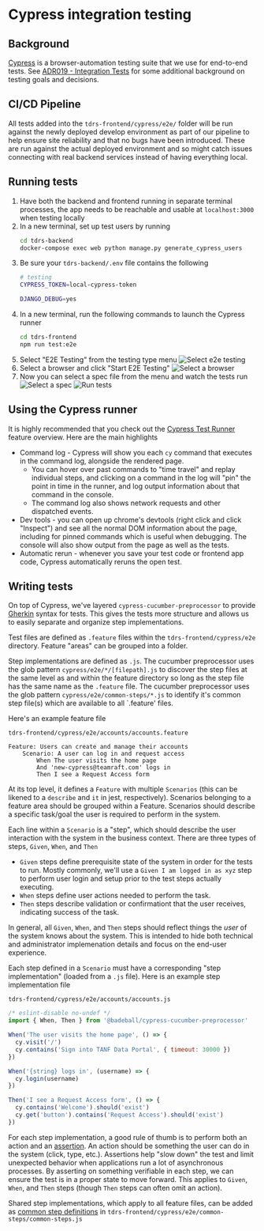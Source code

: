 # Cypress integration testing

## Background

[Cypress](https://cypress.io) is a browser-automation testing suite that we use for end-to-end tests. See [ADR019 - Integration Tests](./Architecture-Decision-Record/019-integration-tests.md) for some additional background on testing goals and decisions.

## CI/CD Pipeline

All tests added into the `tdrs-frontend/cypress/e2e/` folder will be run against the newly deployed develop environment as part of our pipeline to help ensure site reliability and that no bugs have been introduced. These are run against the actual deployed environment and so might catch issues connecting with real backend services instead of having everything local.

## Running tests

1. Have both the backend and frontend running in separate terminal processes, the app needs to be reachable and usable at `localhost:3000` when testing locally
1. In a new terminal, set up test users by running
   ```bash
   cd tdrs-backend
   docker-compose exec web python manage.py generate_cypress_users
   ```
1. Be sure your `tdrs-backend/.env` file contains the following
   ```bash
   # testing
   CYPRESS_TOKEN=local-cypress-token

   DJANGO_DEBUG=yes
   ```
1. In a new terminal, run the following commands to launch the Cypress runner
   ```bash
   cd tdrs-frontend
   npm run test:e2e
   ```
1. Select "E2E Testing" from the testing type menu
   ![Select e2e testing](./images/testing/01-e2e-selection.png)
1. Select a browser and click "Start E2E Testing"
   ![Select a browser](./images/testing/02-browser-selection.png)
1. Now you can select a spec file from the menu and watch the tests run
   ![Select a spec](./images/testing/03-spec-selection.png)
   ![Run tests](./images/testing/04-run-test.png)

## Using the Cypress runner

It is highly recommended that you check out the [Cypress Test Runner](https://docs.cypress.io/guides/core-concepts/cypress-app#The-Test-Runner) feature overview. Here are the main highlights

* Command log - Cypress will show you each `cy` command that executes in the command log, alongside the rendered page. 
   * You can hover over past commands to "time travel" and replay individual steps, and clicking on a command in the log will "pin" the point in time in the runner, and log output information about that command in the console.
   * The command log also shows network requests and other dispatched events.
* Dev tools - you can open up chrome's devtools (right click and click "Inspect") and see all the normal DOM information about the page, including for pinned commands which is useful when debugging. The console will also show output from the page as well as the tests.
* Automatic rerun - whenever you save your test code or frontend app code, Cypress automatically reruns the open test.

## Writing tests

On top of Cypress, we've layered `cypress-cucumber-preprocessor` to provide [Gherkin](https://cucumber.io/docs/gherkin/reference/) syntax for tests. This gives the tests more structure and allows us to easily separate and organize step implementations.

Test files are defined as `.feature` files within the `tdrs-frontend/cypress/e2e` directory. Feature "areas" can be grouped into a folder.

Step implementations are defined as `.js`. The cucumber preprocessor uses the glob pattern `cypress/e2e/*/[filepath].js` to discover the step files at the same level as and within the feature directory so long as the step file has the same name as the `.feature` file. The cucumber preprocessor uses the glob pattern `cypress/e2e/common-steps/*.js` to identify it's common step file(s) which are available to all `.feature' files.

Here's an example feature file

`tdrs-frontend/cypress/e2e/accounts/accounts.feature`
```gherkin
Feature: Users can create and manage their accounts
    Scenario: A user can log in and request access
        When The user visits the home page
        And 'new-cypress@teamraft.com' logs in
        Then I see a Request Access form
```

At its top level, it defines a `Feature` with multiple `Scenarios` (this can be likened to a `describe` and `it` in jest, respectively). Scenarios belonging to a feature area should be grouped within a Feature. Scenarios should describe a specific task/goal the user is required to perform in the system.

Each line within a `Scenario` is a "step", which should describe the user interaction with the system in the business context. There are three types of steps, `Given`, `When`, and `Then`
* `Given` steps define prerequisite state of the system in order for the tests to run. Mostly commonly, we'll use a `Given I am logged in as xyz` step to perform user login and setup prior to the test steps actually executing.
* `When` steps define user actions needed to perform the task.
* `Then` steps describe validation or confirmationt that the user receives, indicating success of the task.

In general, all `Given`, `When`, and `Then` steps should reflect things the _user_ of the system knows about the system. This is intended to hide both technical and administrator implemenation details and focus on the end-user experience.

Each step defined in a `Scenario` must have a corresponding "step implementation" (loaded from a `.js` file). Here is an example step implementation file

`tdrs-frontend/cypress/e2e/accounts/accounts.js`
```js
/* eslint-disable no-undef */
import { When, Then } from '@badeball/cypress-cucumber-preprocessor'

When('The user visits the home page', () => {
  cy.visit('/')
  cy.contains('Sign into TANF Data Portal', { timeout: 30000 })
})

When('{string} logs in', (username) => {
  cy.login(username)
})

Then('I see a Request Access form', () => {
  cy.contains('Welcome').should('exist')
  cy.get('button').contains('Request Access').should('exist')
})
```

For each step implementation, a good rule of thumb is to perform both an action and an [assertion](https://docs.cypress.io/guides/references/assertions#Chai). An action should be something the user can do in the system (click, type, etc.). Assertions help "slow down" the test and limit unexpected behavior when applications run a lot of asynchronous processes. By asserting on something verifiable in each step, we can ensure the test is in a proper state to move forward. This applies to `Given`, `When`, and `Then` steps (though `Then` steps can often omit an action).

Shared step implementations, which apply to all feature files, can be added as [common step definitions](https://github.com/badeball/cypress-cucumber-preprocessor/blob/master/docs/step-definitions.md#example-2-directory-with-common-step-definitions) in `tdrs-frontend/cypress/e2e/common-steps/common-steps.js`